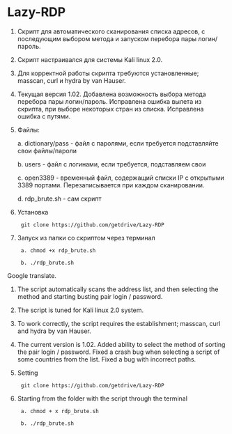 # Lazy-RDP
1. Скрипт для автоматического сканирования списка адресов, с последующим выбором метода и запуском перебора пары логин/пароль.
2. Скрипт  настраивался для системы Kali linux 2.0. 
3. Для корректной работы скрипта требуются установленные; masscan, curl и hydra by van Hauser. 
4. Текущая версия 1.02. Добавлена возможность выбора метода перебора пары логин/пароль. Исправлена ошибка вылета из скрипта, при выборе некоторых стран из списка. Исправлена ошибка с путями.

5. Файлы:

	a. dictionary/pass - файл с паролями, если требуется подставляйте свои файлы/пароли

	b. users - файл с логинами, если требуется, подставляем свои

	с. open3389 - временный файл, содержащий списки IP с открытыми 3389 портами. Перезаписывается при каждом сканировании.

	d. rdp_brute.sh - сам скрипт 

6. Установка

        git clone https://github.com/getdrive/Lazy-RDP

7. Запуск из папки со скриптом через терминал
  
        a. chmod +x rdp_brute.sh

        b. ./rdp_brute.sh


Google translate.

1. The script automatically scans the address list, and then selecting the method and starting busting pair login / password.

2. The script is tuned for Kali linux 2.0 system.

3. To work correctly, the script requires the establishment; masscan, curl and hydra by van Hauser.

4. The current version is 1.02. Added ability to select the method of sorting the pair login / password. Fixed a crash bug when selecting a script of some countries from the list. Fixed a bug with incorrect paths.

5. Setting

        git clone https://github.com/getdrive/Lazy-RDP 

6. Starting from the folder with the script through the terminal  

        a. chmod + x rdp_brute.sh

        b. ./rdp_brute.sh
